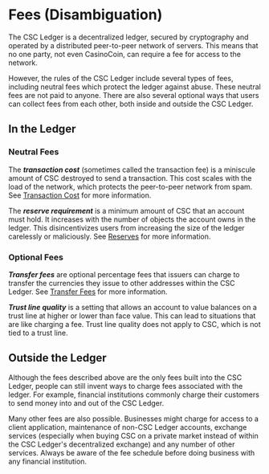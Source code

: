 # Fees (Disambiguation)

The CSC Ledger is a decentralized ledger, secured by cryptography and operated by a distributed peer-to-peer network of servers. This means that no one party, not even CasinoCoin, can require a fee for access to the network.

However, the rules of the CSC Ledger include several types of fees, including neutral fees which protect the ledger against abuse. These neutral fees are not paid to anyone. There are also several optional ways that users can collect fees from each other, both inside and outside the CSC Ledger.


## In the Ledger

### Neutral Fees

The _**transaction cost**_ (sometimes called the transaction fee) is a miniscule amount of CSC destroyed to send a transaction. This cost scales with the load of the network, which protects the peer-to-peer network from spam. See [Transaction Cost](concept-transaction-cost.html) for more information.

The _**reserve requirement**_ is a minimum amount of CSC that an account must hold. It increases with the number of objects the account owns in the ledger. This disincentivizes users from increasing the size of the ledger carelessly or maliciously. See [Reserves](concept-reserves.html) for more information.

### Optional Fees

_**Transfer fees**_ are optional percentage fees that issuers can charge to transfer the currencies they issue to other addresses within the CSC Ledger. See [Transfer Fees](concept-transfer-fees.html) for more information.

_**Trust line quality**_ is a setting that allows an account to value balances on a trust line at higher or lower than face value. This can lead to situations that are like charging a fee. Trust line quality does not apply to CSC, which is not tied to a trust line.


## Outside the Ledger

Although the fees described above are the only fees built into the CSC Ledger, people can still invent ways to charge fees associated with the ledger. For example, financial institutions commonly charge their customers to send money into and out of the CSC Ledger.

Many other fees are also possible. Businesses might charge for access to a client application, maintenance of non-CSC Ledger accounts, exchange services (especially when buying CSC on a private market instead of within the CSC Ledger's decentralized exchange) and any number of other services. Always be aware of the fee schedule before doing business with any financial institution.
